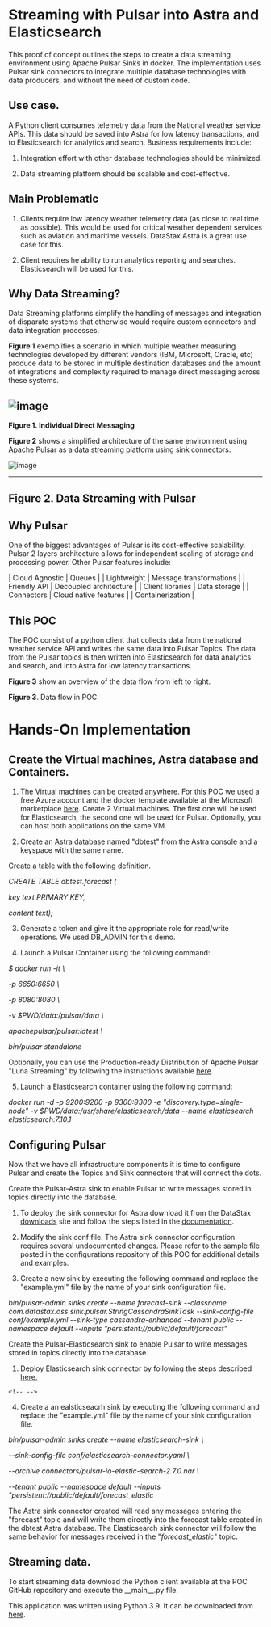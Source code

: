 # Streaming with Pulsar into Astra and Elasticsearch

This proof of concept outlines the steps to create a data
streaming environment using Apache Pulsar Sinks in docker. The
implementation uses Pulsar sink connectors to integrate multiple
database technologies with data producers, and without the need of
custom code.

## Use case.

A Python client consumes telemetry data from the National weather
service APIs. This data should be saved into Astra for low latency
transactions, and to Elasticsearch for analytics and search. Business
requirements include:

1.  Integration effort with other database technologies should be
    minimized.

2.  Data streaming platform should be scalable and cost-effective.

## Main Problematic

1.  Clients require low latency weather telemetry data (as close to real
    time as possible). This would be used for critical weather dependent
    services such as aviation and maritime vessels. DataStax Astra is a
    great use case for this.

2.  Client requires he ability to run analytics reporting and searches.
    Elasticsearch will be used for this.

## Why Data Streaming?

Data Streaming platforms simplify the handling of messages and
integration of disparate systems that otherwise would require custom
connectors and data integration processes.

**Figure 1** exemplifies a scenario in which multiple weather measuring
technologies developed by different vendors (IBM, Microsoft, Oracle,
etc) produce data to be stored in multiple destination databases and the
amount of integrations and complexity required to manage direct
messaging across these systems.

![image](https://user-images.githubusercontent.com/80357022/113936550-e8803580-97c5-11eb-9997-4afeafd3282c.png)
  --------------------------------------------------------------------------------
  **Figure 1. Individual Direct Messaging**

**Figure 2** shows a simplified architecture of the same environment
using Apache Pulsar as a data streaming platform using sink connectors.

![image](https://user-images.githubusercontent.com/80357022/113936746-3ac15680-97c6-11eb-95ca-02380f8198e5.png)

  ------------------------------------------
  **Figure 2. Data Streaming with Pulsar**
  ------------------------------------------

## Why Pulsar

One of the biggest advantages of Pulsar is its cost-effective
scalability. Pulsar 2 layers architecture allows for independent scaling
of storage and processing power. Other Pulsar features include:


| Cloud Agnostic   | Queues                  |
| Lightweight      | Message transformations |
| Friendly API     | Decoupled architecture  |
| Client libraries | Data storage            |
| Connectors       | Cloud native features   |
| Containerization |


## This POC

The POC consist of a python client that collects data from the national
weather service API and writes the same data into Pulsar Topics. The
data from the Pulsar topics is then written into Elasticsearch for data
analytics and search, and into Astra for low latency transactions.

**Figure 3** show an overview of the data flow from left to right.



**Figure 3**. Data flow in POC

# Hands-On Implementation

## Create the Virtual machines, Astra database and Containers.

1.  The Virtual machines can be created anywhere. For this POC we used a
    free Azure account and the docker template available at the
    Microsoft marketplace
    [here](https://azuremarketplace.microsoft.com/en-us/marketplace/apps/cloud-infrastructure-services.docker_ubuntu?tab=overview).
    Create 2 Virtual machines. The first one will be used for
    Elasticsearch, the second one will be used for Pulsar. Optionally,
    you can host both applications on the same VM.

2.  Create an Astra database named "dbtest" from the Astra console and a
    keyspace with the same name.

Create a table with the following definition.

*CREATE TABLE dbtest.forecast (*

*key text PRIMARY KEY,*

*content text);*

3.  Generate a token and give it the appropriate role for read/write
    operations. We used DB_ADMIN for this demo.

4.  Launch a Pulsar Container using the following command:

*\$ docker run -it \\*

*-p 6650:6650 \\*

*-p 8080:8080 \\*

*-v \$PWD/data:/pulsar/data \\*

*apachepulsar/pulsar:latest \\*

*bin/pulsar standalone*

Optionally, you can use the Production-ready Distribution of Apache
Pulsar "Luna Streaming" by following the instructions available
[here](https://docs.datastax.com/en/luna/streaming/1.0/quickstart-helm-installs.html).

5.  Launch a Elasticsearch container using the following command:

*docker run -d -p 9200:9200 -p 9300:9300 -e
\"discovery.type=single-node\" -v
\$PWD/data:/usr/share/elasticsearch/data \--name elasticsearch
elasticsearch:7.10.1*

## Configuring Pulsar

Now that we have all infrastructure components it is time to configure
Pulsar and create the Topics and Sink connectors that will connect the
dots.

Create the Pulsar-Astra sink to enable Pulsar to write messages stored
in topics directly into the database.

1.  To deploy the sink connector for Astra download it from the DataStax
    [downloads](https://downloads.datastax.com/#apc) site and follow the
    steps listed in the
    [documentation](https://docs.datastax.com/en/pulsar-connector/1.4/pulsarInstall.html).

2.  Modify the sink conf file. The Astra sink connector configuration
    requires several undocumented changes. Please refer to the sample
    file posted in the configurations repository of this POC for
    additional details and examples.

3.  Create a new sink by executing the following command and replace the
    "example.yml" file by the name of your sink configuration file.

*bin/pulsar-admin sinks create \--name forecast-sink \--classname
com.datastax.oss.sink.pulsar.StringCassandraSinkTask \--sink-config-file
conf/example.yml \--sink-type cassandra-enhanced \--tenant public
\--namespace default \--inputs \"persistent://public/default/forecast\"*

Create the Pulsar-Elasticsearch sink to enable Pulsar to write messages
stored in topics directly into the database.

1.  Deploy Elasticsearch sink connector by following the steps described
    [here.](https://pulsar.apache.org/docs/en/io-elasticsearch-sink/)

```{=html}
<!-- -->
```
4.  Create a an ealsticseacrh sink by executing the following command
    and replace the "example.yml" file by the name of your sink
    configuration file.

*bin/pulsar-admin sinks create \--name elasticsearch-sink \\*

*\--sink-config-file conf/elasticsearch-connector.yaml \\*

*\--archive connectors/pulsar-io-elastic-search-2.7.0.nar \\*

*\--tenant public \--namespace default \--inputs
\"persistent://public/default/forecast_elastic*

The Astra sink connector created will read any messages entering the
"forecast" topic and will write them directly into the forecast table
created in the dbtest Astra database. The Elasticsearch sink connector
will follow the same behavior for messages received in the
"*forecast_elastic*" topic.

## Streaming data.

To start streaming data download the Python client available at the POC
GitHub repository and execute the \_\_main\_\_.py file.

This application was written using Python 3.9. It can be downloaded from
[here](https://www.python.org/downloads/).
